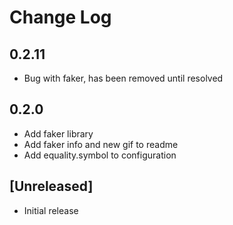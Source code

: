 # Change Log

## 0.2.11
- Bug with faker, has been removed until resolved

## 0.2.0
- Add faker library
- Add faker info and new gif to readme
- Add equality.symbol to configuration


## [Unreleased]
- Initial release
